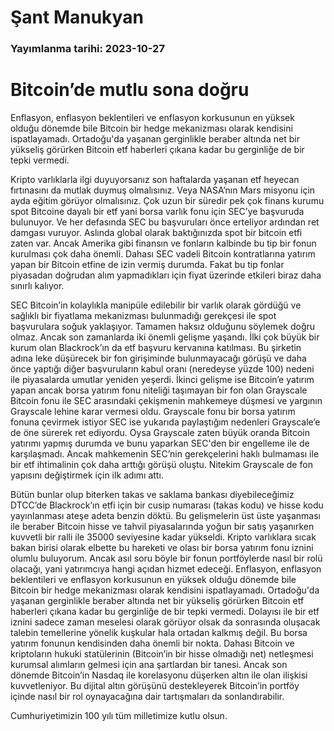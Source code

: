 # Şant Manukyan

### Yayımlanma tarihi: 2023-10-27

# Bitcoin’de mutlu sona doğru

Enflasyon, enflasyon beklentileri ve enflasyon korkusunun en yüksek olduğu dönemde bile Bitcoin bir hedge mekanizması olarak kendisini ispatlayamadı. Ortadoğu'da yaşanan gerginlikle beraber altında net bir yükseliş görürken Bitcoin etf haberleri çıkana kadar bu gerginliğe de bir tepki vermedi.

Kripto varlıklarla ilgi duyuyorsanız son haftalarda yaşanan etf heyecan fırtınasını da mutlak duymuş olmalısınız. Veya NASA’nın Mars misyonu için ayda eğitim görüyor olmalısınız. Çok uzun bir süredir pek çok finans kurumu spot Bitcoine dayalı bir etf yani borsa varlık fonu için SEC’ye başvuruda bulunuyor. Ve her defasında SEC bu başvuruları önce erteliyor ardından ret damgası vuruyor. Aslında global olarak baktığınızda spot bir bitcoin etfi zaten var. Ancak Amerika gibi finansın ve fonların kalbinde bu tip bir fonun kurulması çok daha önemli. Dahası SEC vadeli Bitcoin kontratlarına yatırım yapan bir Bitcoin etfine de izin vermiş durumda. Fakat bu tip fonlar piyasadan doğrudan alım yapmadıkları için fiyat üzerinde etkileri biraz daha sınırlı kalıyor.

SEC Bitcoin’in kolaylıkla manipüle edilebilir bir varlık olarak gördüğü ve sağlıklı bir fiyatlama mekanizması bulunmadığı gerekçesi ile spot başvurulara soğuk yaklaşıyor. Tamamen haksız olduğunu söylemek doğru olmaz. Ancak son zamanlarda iki önemli gelişme yaşandı. İlki çok büyük bir kurum olan Blackrock’ın da etf başvuru kervanına katılması. Bu şirketin adına leke düşürecek bir fon girişiminde bulunmayacağı görüşü ve daha önce yaptığı diğer başvuruların kabul oranı (neredeyse yüzde 100) nedeni ile piyasalarda umutlar yeniden yeşerdi. İkinci gelişme ise Bitcoin’e yatırım yapan ancak borsa yatırım fonu niteliği taşımayan bir fon olan Grayscale Bitcoin fonu ile SEC arasındaki çekişmenin mahkemeye düşmesi ve yargının Grayscale lehine karar vermesi oldu. Grayscale fonu bir borsa yatırım fonuna çevirmek istiyor SEC ise yukarıda paylaştığım nedenleri Grayscale’e de öne sürerek ret ediyordu. Oysa Grayscale zaten büyük oranda Bitcoin yatırımı yapmış durumda ve bunu yaparkan SEC'den bir engelleme ile de karşılaşmadı. Ancak mahkemenin SEC’nin gerekçelerini haklı bulmaması ile bir etf ihtimalinin çok daha arttığı görüşü oluştu. Nitekim Grayscale de fon yapısını değiştirmek için ilk adımı attı.

Bütün bunlar olup biterken takas ve saklama bankası diyebileceğimiz DTCC’de Blackrock’ın etfi için bir cusip numarası (takas kodu) ve hisse kodu yayınlanması ateşe adeta benzin döktü. Bu gelişmelerin üst üste yaşanması ile beraber Bitcoin hisse ve tahvil piyasalarında yoğun bir satış yaşanırken kuvvetli bir ralli ile 35000 seviyesine kadar yükseldi. Kripto varlıklara sıcak bakan birisi olarak elbette bu hareketi ve olası bir borsa yatırım fonu iznini olumlu buluyorum. Ancak asıl soru böyle bir fonun portföylerde nasıl bir rolü olacağı, yani yatırımcıya hangi açıdan hizmet edeceği. Enflasyon, enflasyon beklentileri ve enflasyon korkusunun en yüksek olduğu dönemde bile Bitcoin bir hedge mekanizması olarak kendisini ispatlayamadı. Ortadoğu'da yaşanan gerginlikle beraber altında net bir yükseliş görürken Bitcoin etf haberleri çıkana kadar bu gerginliğe de bir tepki vermedi. Dolayısı ile bir etf iznini sadece zaman meselesi olarak görüyor olsak da sonrasında oluşacak talebin temellerine yönelik kuşkular hala ortadan kalkmış değil. Bu borsa yatırım fonunun kendisinden daha önemli bir nokta. Dahası Bitcoin ve kriptoların hukuki statülerinin (Bitcoin’in bir hisse olmadığı net) netleşmesi kurumsal alımların gelmesi için ana şartlardan bir tanesi. Ancak son dönemde Bitcoin’in Nasdaq ile korelasyonu düşerken altın ile olan ilişkisi kuvvetleniyor. Bu dijital altın görüşünü destekleyerek Bitcoin’in portföy içinde nasıl bir rol oynayacağına dair tartışmaları da sonlandırabilir.

Cumhuriyetimizin 100 yılı tüm milletimize kutlu olsun.







